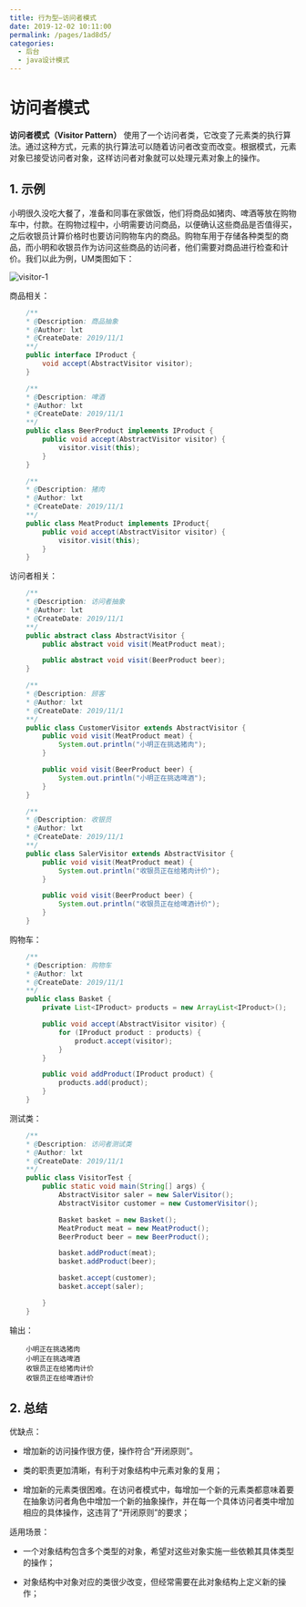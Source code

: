 ```yaml
---
title: 行为型—访问者模式
date: 2019-12-02 10:11:00
permalink: /pages/1ad8d5/
categories:
  - 后台
  - java设计模式
---
```

# 访问者模式

**访问者模式（Visitor Pattern）** 使用了一个访问者类，它改变了元素类的执行算法。通过这种方式，元素的执行算法可以随着访问者改变而改变。根据模式，元素对象已接受访问者对象，这样访问者对象就可以处理元素对象上的操作。

## 1. 示例

小明很久没吃大餐了，准备和同事在家做饭，他们将商品如猪肉、啤酒等放在购物车中，付款。在购物过程中，小明需要访问商品，以便确认这些商品是否值得买，之后收银员计算价格时也要访问购物车内的商品。购物车用于存储各种类型的商品，而小明和收银员作为访问这些商品的访问者，他们需要对商品进行检查和计价。我们以此为例，UM类图如下：

![visitor-1](https://gitee.com/liuxingtian/markdow/raw/master/02.后台/01.java设计模式/images/visitor/visitor-1.png)

商品相关：

```java
    /**
    * @Description: 商品抽象
    * @Author: lxt
    * @CreateDate: 2019/11/1
    **/
    public interface IProduct {
        void accept(AbstractVisitor visitor);
    }

    /**
    * @Description: 啤酒
    * @Author: lxt
    * @CreateDate: 2019/11/1
    **/
    public class BeerProduct implements IProduct {
        public void accept(AbstractVisitor visitor) {
            visitor.visit(this);
        }
    }

    /**
    * @Description: 猪肉
    * @Author: lxt
    * @CreateDate: 2019/11/1
    **/
    public class MeatProduct implements IProduct{
        public void accept(AbstractVisitor visitor) {
            visitor.visit(this);
        }
    }

```

访问者相关：

```java
    /**
    * @Description: 访问者抽象
    * @Author: lxt
    * @CreateDate: 2019/11/1
    **/
    public abstract class AbstractVisitor {
        public abstract void visit(MeatProduct meat);

        public abstract void visit(BeerProduct beer);
    }

    /**
    * @Description: 顾客
    * @Author: lxt
    * @CreateDate: 2019/11/1
    **/
    public class CustomerVisitor extends AbstractVisitor {
        public void visit(MeatProduct meat) {
            System.out.println("小明正在挑选猪肉");
        }

        public void visit(BeerProduct beer) {
            System.out.println("小明正在挑选啤酒");
        }
    }

    /**
    * @Description: 收银员
    * @Author: lxt
    * @CreateDate: 2019/11/1
    **/
    public class SalerVisitor extends AbstractVisitor {
        public void visit(MeatProduct meat) {
            System.out.println("收银员正在给猪肉计价");
        }

        public void visit(BeerProduct beer) {
            System.out.println("收银员正在给啤酒计价");
        }
    }
```

购物车：

```java
    /**
    * @Description: 购物车
    * @Author: lxt
    * @CreateDate: 2019/11/1
    **/
    public class Basket {
        private List<IProduct> products = new ArrayList<IProduct>();

        public void accept(AbstractVisitor visitor) {
            for (IProduct product : products) {
                product.accept(visitor);
            }
        }

        public void addProduct(IProduct product) {
            products.add(product);
        }
    }
```

测试类：

```java
    /**
    * @Description: 访问者测试类
    * @Author: lxt
    * @CreateDate: 2019/11/1
    **/
    public class VisitorTest {
        public static void main(String[] args) {
            AbstractVisitor saler = new SalerVisitor();
            AbstractVisitor customer = new CustomerVisitor();

            Basket basket = new Basket();
            MeatProduct meat = new MeatProduct();
            BeerProduct beer = new BeerProduct();

            basket.addProduct(meat);
            basket.addProduct(beer);

            basket.accept(customer);
            basket.accept(saler);

        }
    }
```

输出：

```String
    小明正在挑选猪肉
    小明正在挑选啤酒
    收银员正在给猪肉计价
    收银员正在给啤酒计价
```

## 2. 总结

优缺点：

- 增加新的访问操作很方便，操作符合“开闭原则”。

- 类的职责更加清晰，有利于对象结构中元素对象的复用；

- 增加新的元素类很困难。在访问者模式中，每增加一个新的元素类都意味着要在抽象访问者角色中增加一个新的抽象操作，并在每一个具体访问者类中增加相应的具体操作，这违背了“开闭原则”的要求；

适用场景：

- 一个对象结构包含多个类型的对象，希望对这些对象实施一些依赖其具体类型的操作；

- 对象结构中对象对应的类很少改变，但经常需要在此对象结构上定义新的操作；
